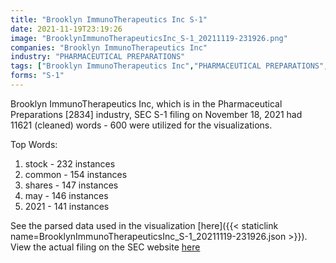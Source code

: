 ```yaml
---
title: "Brooklyn ImmunoTherapeutics Inc S-1"
date: 2021-11-19T23:19:26
image: "BrooklynImmunoTherapeuticsInc_S-1_20211119-231926.png"
companies: "Brooklyn ImmunoTherapeutics Inc"
industry: "PHARMACEUTICAL PREPARATIONS"
tags: ["Brooklyn ImmunoTherapeutics Inc","PHARMACEUTICAL PREPARATIONS","11-18-2021","S-1"]
forms: "S-1"
---
```

Brooklyn ImmunoTherapeutics Inc, which is in the Pharmaceutical Preparations [2834] industry, SEC S-1 filing on November 18, 2021 had 11621 (cleaned) words - 600 were utilized for the visualizations.

Top Words:
1. stock - 232 instances
2. common - 154 instances
3. shares - 147 instances
4. may - 146 instances
5. 2021 - 141 instances


See the parsed data used in the visualization [here]({{< staticlink name=BrooklynImmunoTherapeuticsInc_S-1_20211119-231926.json >}}).  
View the actual filing on the SEC website [here](https://www.sec.gov/Archives/edgar/data/748592/0001140361-21-038586.txt)